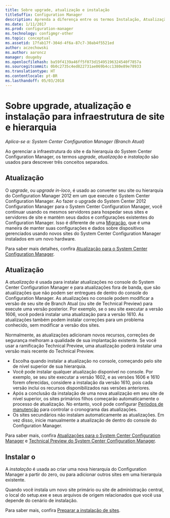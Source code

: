 ```yaml
---
title: Sobre upgrade, atualização e instalação
titleSuffix: Configuration Manager
description: Aprenda a diferença entre os termos Instalação, Atualização e Upgrade ao gerenciar a infraestrutura do Configuration Manager.
ms.date: 1/11/2017
ms.prod: configuration-manager
ms.technology: configmgr-other
ms.topic: conceptual
ms.assetid: 17fab17f-304d-4f6a-87c7-30ab4f5521ed
author: aczechowski
ms.author: aaroncz
manager: dougeby
ms.openlocfilehash: ba59f4139a46ff5f073d15495196324540f7857a
ms.sourcegitcommit: 0b0c2735c4ed822731ae069b4cc1380e89e78933
ms.translationtype: HT
ms.contentlocale: pt-BR
ms.lasthandoff: 05/03/2018
---
```

# <a name="about-upgrade-update-and-install-for-site-and-hierarchy-infrastructure"></a>Sobre upgrade, atualização e instalação para infraestrutura de site e hierarquia

*Aplica-se a: System Center Configuration Manager (Branch Atual)*


Ao gerenciar a infraestrutura do site e da hierarquia do System Center Configuration Manager, os termos *upgrade*, *atualização* e *instalação* são usados para descrever três conceitos separados.

## <a name="upgrade"></a>Atualização
O *upgrade*, ou *upgrade in-loco*, é usado ao converter seu site ou hierarquia do Configuration Manager 2012 em um que execute o System Center Configuration Manager.
Ao fazer o upgrade do System Center 2012 Configuration Manager para o System Center Configuration Manager, você continuar usando os mesmos servidores para hospedar seus sites e servidores de site e mantém seus dados e configurações existentes do Configuration Manager.  Isso é diferente de uma [Migração](/sccm/core/migration/migrate-data-between-hierarchies), que é uma maneira de manter suas configurações e dados sobre dispositivos gerenciados usando novos sites do System Center Configuration Manager instalados em um novo hardware.

Para saber mais detalhes, confira [Atualização para o System Center Configuration Manager](/sccm/core/servers/deploy/install/upgrade-to-configuration-manager).



## <a name="update"></a>Atualização
A *atualização* é usada para instalar atualizações no console do System Center Configuration Manager e para atualizações fora de banda, que são atualizações que não podem ser entregues de dentro do console do Configuration Manager. As atualizações no console podem modificar a versão de seu site de Branch Atual (ou site de Technical Preview) para execute uma versão posterior. Por exemplo, se o seu site executar a versão 1606, você poderá instalar uma atualização para a versão 1610. As atualizações também podem instalar correções para um problema conhecido, sem modificar a versão dos sites.      

Normalmente, as atualizações adicionam novos recursos, correções de segurança melhoram a qualidade de sua implantação existente. Se você usar a ramificação Technical Preview, uma atualização poderá instalar uma versão mais recente do Technical Preview.
-   Escolha quando instalar a atualização no console, começando pelo site de nível superior de sua hierarquia.
- Você pode instalar qualquer atualização disponível no console. Por exemplo, se seu site executar a versão 1602, e as versões 1606 e 1610 forem oferecidas, considere a instalação da versão 1610, pois cada versão inclui os recursos disponibilizados nas versões anteriores.
- Após a conclusão da instalação de uma nova atualização em seu site de nível superior, os sites primários filhos começarão automaticamente o processo de atualização. No entanto, você pode configurar [Períodos de manutenção](/sccm/core/servers/manage/install-in-console-updates#a-namebkmkservicewindowa-service-windows-for-site-servers) para controlar o cronograma das atualizações.
- Os sites secundários não instalam automaticamente as atualizações. Em vez disso, inicie manualmente a atualização de dentro do console do Configuration Manager.

Para saber mais, confira [Atualizações para o System Center Configuration Manager](/sccm/core/servers/manage/updates) e [Technical Preview do System Center Configuration Manager](/sccm/core/get-started/technical-preview).



## <a name="install"></a>Instalar o
A *instalação* é usada ao criar uma nova hierarquia do Configuration Manager a partir do zero, ou para adicionar outros sites em uma hierarquia existente.  

Quando você instala um novo site primário ou site de administração central, o local do setup.exe e seus arquivos de origem relacionados que você usa depende do cenário de instalação.

Para saber mais, confira [Preparar a instalação de sites](/sccm/core/servers/deploy/install/prepare-to-install-sites).
